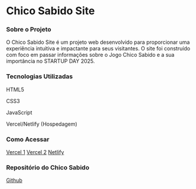 <h1>Chico Sabido Site</h1>

 

<h3>Sobre o Projeto</h3>

O Chico Sabido Site é um projeto web desenvolvido para proporcionar uma experiência intuitiva e impactante para seus visitantes. O site foi construído com foco em passar informações sobre o Jogo Chico Sabido e a sua importância no STARTUP DAY 2025.

<h3>Tecnologias Utilizadas</h3>

HTML5

CSS3

JavaScript

Vercel/Netlify (Hospedagem)

<h3>Como Acessar</h3>

[Vercel 1](https://chico-sabido-site.vercel.app/)
[Vercel 2](https://chico-site.vercel.app/)
[Netlify](https://chico-site.netlify.app/)

<h3>Repositório do Chico Sabido</h3>

[Github](https://github.com/MatHenriqueAssis/Chico-Quiz-Flask-App)
